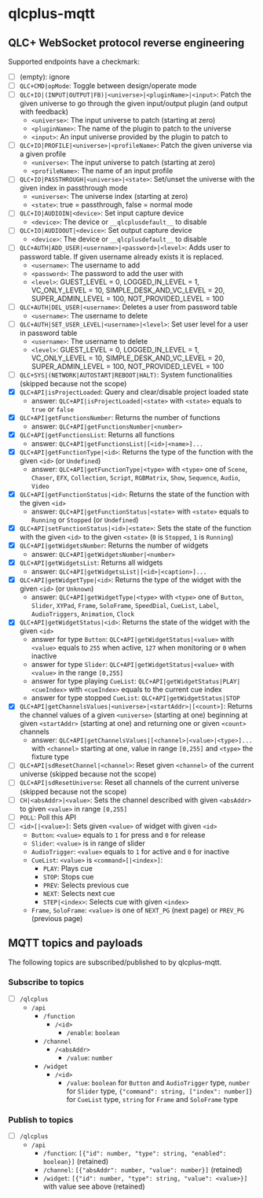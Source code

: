 # qlcplus-mqtt

## QLC+ WebSocket protocol reverse engineering

Supported endpoints have a checkmark:

- [ ] (empty): ignore
- [ ] `QLC+CMD|opMode`: Toggle between design/operate mode
- [ ] `QLC+IO|(INPUT|OUTPUT|FB)|<universe>|<pluginName>|<input>`: Patch the given universe to go through the given input/output plugin (and output with feedback)
    - `<universe>`: The input universe to patch (starting at zero)
    - `<pluginName>`: The name of the plugin to patch to the universe
    - `<input>`: An input universe provided by the plugin to patch to
- [ ] `QLC+IO|PROFILE|<universe>|<profileName>`: Patch the given universe via a given profile
    - `<universe>`: The input universe to patch (starting at zero)
    - `<profileName>`: The name of an input profile
- [ ] `QLC+IO|PASSTHROUGH|<universe>|<state>`: Set/unset the universe with the given index in passthrough mode
    - `<universe>`: The universe index (starting at zero)
    - `<state>`: true = passthrough, false = normal mode
- [ ] `QLC+IO|AUDIOIN|<device>`: Set input capture device
    - `<device>`: The device or `__qlcplusdefault__` to disable
- [ ] `QLC+IO|AUDIOOUT|<device>`: Set output capture device
    - `<device>`: The device or `__qlcplusdefault__` to disable
- [ ] `QLC+AUTH|ADD_USER|<username>|<password>|<level>`: Adds user to password table. If given username already exists it is replaced.
    - `<username>`: The username to add
    - `<password>`: The password to add the user with
    - `<level>`: GUEST_LEVEL = 0, LOGGED_IN_LEVEL = 1, VC_ONLY_LEVEL = 10, SIMPLE_DESK_AND_VC_LEVEL = 20, SUPER_ADMIN_LEVEL = 100, NOT_PROVIDED_LEVEL = 100
- [ ] `QLC+AUTH|DEL_USER|<username>`: Deletes a user from password table
    - `<username>`: The username to delete
- [ ] `QLC+AUTH|SET_USER_LEVEL|<username>|<level>`: Set user level for a user in password table
    - `<username>`: The username to delete
    - `<level>`: GUEST_LEVEL = 0, LOGGED_IN_LEVEL = 1, VC_ONLY_LEVEL = 10, SIMPLE_DESK_AND_VC_LEVEL = 20, SUPER_ADMIN_LEVEL = 100, NOT_PROVIDED_LEVEL = 100
- [ ] `QLC+SYS|(NETWORK|AUTOSTART|REBOOT|HALT)`: System functionalities (skipped because not the scope)
- [x] `QLC+API|isProjectLoaded`: Query and clear/disable project loaded state
    - answer: `QLC+API|isProjectLoaded|<state>` with `<state>` equals to `true` or `false`
- [x] `QLC+API|getFunctionsNumber`: Returns the number of functions
    - answer: `QLC+API|getFunctionsNumber|<number>`
- [x] `QLC+API|getFunctionsList`: Returns all functions
    - answer: `QLC+API|getFunctionsList|[<id>|<name>]...`
- [x] `QLC+API|getFunctionType|<id>`: Returns the type of the function with the given `<id>` (or `Undefined`)
    - answer: `QLC+API|getFunctionType|<type>` with `<type>` one of `Scene`, `Chaser`, `EFX`, `Collection`, `Script`, `RGBMatrix`, `Show`, `Sequence`, `Audio`, `Video`
- [x] `QLC+API|getFunctionStatus|<id>`: Returns the state of the function with the given `<id>`
    - answer: `QLC+API|getFunctionStatus|<state>` with `<state>` equals to `Running` or `Stopped` (or `Undefined`)
- [x] `QLC+API|setFunctionStatus|<id>|<state>`: Sets the state of the function with the given `<id>` to the given `<state>` (`0` is `Stopped`, `1` is `Running`)
- [x] `QLC+API|getWidgetsNumber`: Returns the number of widgets
    - answer: `QLC+API|getWidgetsNumber|<number>`
- [x] `QLC+API|getWidgetsList`: Returns all widgets
    - answer: `QLC+API|getWidgetsList|[<id>|<caption>]...`
- [x] `QLC+API|getWidgetType|<id>`: Returns the type of the widget with the given `<id>` (or `Unknown`)
    - answer: `QLC+API|getWidgetType|<type>` with `<type>` one of `Button`, `Slider`, `XYPad`, `Frame`, `SoloFrame`, `SpeedDial`, `CueList`, `Label`, `AudioTriggers`, `Animation`, `Clock`
- [x] `QLC+API|getWidgetStatus|<id>`: Returns the state of the widget with the given `<id>`
    - answer for type `Button`: `QLC+API|getWidgetStatus|<value>` with `<value>` equals to `255` when active, `127` when monitoring or `0` when inactive
    - answer for type `Slider`: `QLC+API|getWidgetStatus|<value>` with `<value>` in the range `[0,255]`
    - answer for type playing `CueList`: `QLC+API|getWidgetStatus|PLAY|<cueIndex>` with `<cueIndex>` equals to the current cue index
    - answer for type stopped `CueList`: `QLC+API|getWidgetStatus|STOP`
- [x] `QLC+API|getChannelsValues|<universe>|<startAddr>|[<count>]`: Returns the channel values of a given `<universe>` (starting at one) beginning at given `<startAddr>` (starting at one) and returning one or given `<count>` channels
    - answer: `QLC+API|getChannelsValues|[<channel>|<value>|<type>]...` with `<channel>` starting at one, value in range `[0,255]` and `<type>` the fixture type
- [ ] `QLC+API|sdResetChannel|<channel>`: Reset given `<channel>` of the current universe (skipped because not the scope)
- [ ] `QLC+API|sdResetUniverse`: Reset all channels of the current universe (skipped because not the scope)
- [ ] `CH|<absAddr>|<value>`: Sets the channel described with given `<absAddr>` to given `<value>` in range `[0,255]`
- [ ] `POLL`: Poll this API
- [ ] `<id>[|<value>]`: Sets given `<value>` of widget with given `<id>`
    - `Button`: `<value>` equals to `1` for press and `0` for release
    - `Slider`: `<value>` is in range of slider
    - `AudioTrigger`: `<value>` equals to `1` for active and `0` for inactive
    - `CueList`: `<value>` is `<command>[|<index>]`:
        - `PLAY`: Plays cue
        - `STOP`: Stops cue
        - `PREV`: Selects previous cue
        - `NEXT`: Selects next cue
        - `STEP|<index>`: Selects cue with given `<index>`
    - `Frame`, `SoloFrame`: `<value>` is one of `NEXT_PG` (next page) or `PREV_PG` (previous page)

## MQTT topics and payloads

The following topics are subscribed/published to by qlcplus-mqtt.

### Subscribe to topics

- [ ] `/qlcplus`
    - `/api`
        - `/function`
            - `/<id>`
                - `/enable`: `boolean`
        - `/channel`
            - `/<absAddr>`
                - `/value`: `number`
        - `/widget`
            - `/<id>`
                - `/value`: `boolean` for `Button` and `AudioTrigger` type, `number` for `Slider` type, `{"command": string, ["index": number]}` for `CueList` type, `string` for `Frame` and `SoloFrame` type

### Publish to topics

- [ ] `/qlcplus`
    - `/api`
        - `/function`: `[{"id": number, "type": string, "enabled": boolean}]` (retained)
        - `/channel`: `[{"absAddr": number, "value": number}]` (retained)
        - `/widget`: `[{"id": number, "type": string, "value": <value>}]` with value see above (retained)
